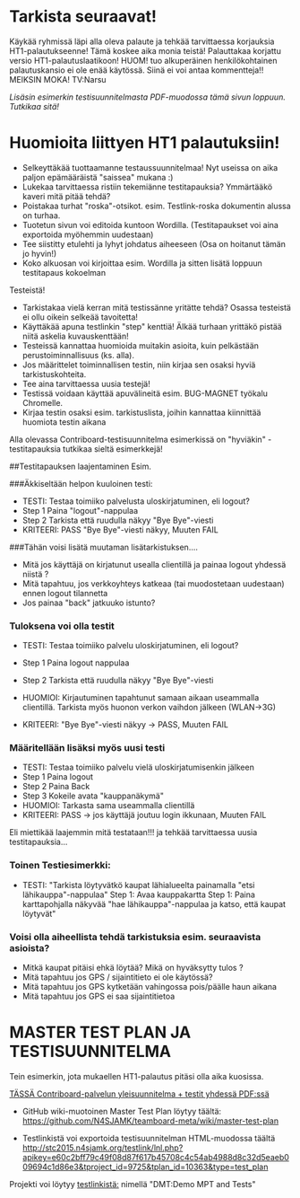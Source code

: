 # Tarkista seuraavat!

Käykää ryhmissä läpi alla oleva palaute ja tehkää tarvittaessa korjauksia HT1-palautukseenne! Tämä koskee aika monia teistä! Palauttakaa korjattu versio HT1-palautuslaatikoon! HUOM! tuo alkuperäinen henkilökohtainen palautuskansio ei ole enää käytössä. Siinä ei voi antaa kommentteja!! 
MEIKSIN MOKA! TV:Narsu


*Lisäsin esimerkin testisuunnitelmasta PDF-muodossa tämä sivun loppuun. Tutkikaa sitä!*


# Huomioita liittyen HT1 palautuksiin!


  * Selkeyttäkää tuottaamanne testaussuunnitelmaa! Nyt useissa  on aika paljon epämääräistä "saissea" mukana :) 
  * Lukekaa tarvittaessa ristiin tekemiänne testitapauksia? Ymmärtääkö kaveri mitä pitää tehdä?
  * Poistakaa turhat "roska"-otsikot. esim. Testlink-roska dokumentin alussa on turhaa.
  * Tuotetun sivun voi editoida kuntoon Wordilla. (Testitapaukset voi aina exportoida myöhemmin uudestaan) 
  * Tee siistitty etulehti ja lyhyt johdatus aiheeseen (Osa on hoitanut tämän jo hyvin!)
  * Koko alkuosan voi kirjoittaa esim. Wordilla ja sitten lisätä loppuun testitapaus kokoelman

Testeistä!

  * Tarkistakaa vielä kerran mitä testissänne yritätte tehdä? Osassa testeistä ei ollu oikein selkeää tavoitetta!
  * Käyttäkää apuna testlinkin "step" kenttiä! Älkää turhaan yrittäkö pistää niitä askelia kuvauskenttään!
  * Testeissä kannattaa huomioida muitakin asioita, kuin pelkästään perustoiminnallisuus (ks. alla).
  * Jos määrittelet toiminnallisen testin, niin kirjaa sen osaksi hyviä tarkistuskohteita. 
  * Tee aina tarvittaessa uusia testejä!
  * Testissä voidaan käyttää apuvälineitä esim. BUG-MAGNET työkalu Chromelle.   
  * Kirjaa testin osaksi esim. tarkistuslista, joihin kannattaa kiinnittää huomiota testin aikana

Alla olevassa Contriboard-testisuunnitelma esimerkissä on "hyviäkin" -testitapauksia tutkikaa sieltä esimerkkejä!


##Testitapauksen laajentaminen Esim. 

###Äkkiseltään helpon kuuloinen testi: 

  * TESTI: Testaa toimiiko palvelusta uloskirjatuminen, eli logout?
  * Step 1 Paina "logout"-nappulaa    
  * Step 2 Tarkista että ruudulla näkyy "Bye Bye"-viesti
  * KRITEERI: PASS "Bye Bye"-viesti näkyy, Muuten FAIL

###Tähän voisi lisätä muutaman lisätarkistuksen.... 

  * Mitä jos käyttäjä on kirjatunut usealla clientillä ja painaa logout yhdessä niistä ?
  * Mitä tapahtuu, jos verkkoyhteys katkeaa (tai muodostetaan uudestaan) ennen logout tilannetta
  * Jos painaa "back" jatkuuko istunto?

### Tuloksena voi olla testit

  * TESTI: Testaa toimiiko palvelu uloskirjatuminen, eli logout?
  * Step 1 Paina logout nappulaa
  * Step 2 Tarkista että ruudulla näkyy "Bye Bye"-viesti    
  * HUOMIOI: Kirjautuminen tapahtunut samaan aikaan useammalla clientillä. Tarkista myös huonon verkon vaihdon jälkeen (WLAN->3G)

  * KRITEERI: "Bye Bye"-viesti näkyy -> PASS, Muuten FAIL

### Määritellään lisäksi myös uusi testi

  * TESTI: Testaa toimiiko palvelu vielä uloskirjatumisenkin jälkeen
  * Step 1 Paina logout
  * Step 2 Paina Back
  * Step 3 Kokeile avata "kauppanäkymä"
  * HUOMIOI: Tarkasta sama useammalla clientillä
  * KRITEERI: PASS -> jos käyttäjä joutuu login ikkunaan, Muuten FAIL


Eli miettikää laajemmin mitä testataan!!! ja tehkää tarvittaessa uusia testitapauksia...

### Toinen Testiesimerkki:

  * TESTI: "Tarkista löytyvätkö kaupat lähialueelta painamalla "etsi lähikauppa"-nappulaa"
  Step 1: Avaa kauppakartta
  Step 1: Paina karttapohjalla näkyvää "hae lähikauppa"-nappulaa ja katso, että kaupat löytyvät"

### Voisi olla aiheellista tehdä tarkistuksia esim. seuraavista asioista?

  * Mitkä kaupat pitäisi ehkä löytää? Mikä on hyväksytty tulos ?
  * Mitä tapahtuu jos GPS / sijaintitieto ei ole käytössä?
  * Mitä tapahtuu jos GPS kytketään vahingossa pois/päälle haun aikana
  * Mitä tapahtuu jos GPS ei saa sijaintitietoa 


# MASTER TEST PLAN JA TESTISUUNNITELMA 

Tein esimerkin, jota mukaellen HT1-palautus pitäsi olla aika kuosissa.

[TÄSSÄ Contriboard-palvelun yleisuunnitelma + testit yhdessä PDF:ssä](https://drive.google.com/folderview?id=0B-hPgXTXfK9EQXNfQ1NhSTRUcTg&usp=sharing)

  * GitHub wiki-muotoinen Master Test Plan löytyy täältä:  https://github.com/N4SJAMK/teamboard-meta/wiki/master-test-plan

  * Testlinkistä voi exportoida testisuunnitelman HTML-muodossa täältä http://stc2015.n4sjamk.org/testlink/lnl.php?apikey=e60c2bff79c49f08d87f617b45708c4c54ab4988d8c32d5eaeb009694c1d86e3&tproject_id=9725&tplan_id=10363&type=test_plan

Projekti voi löytyy [testlinkistä:](http://stc2015.n4sjamk.org/testlink) nimellä "DMT:Demo MPT and Tests"



